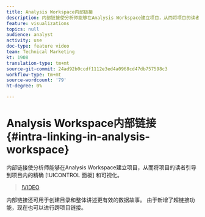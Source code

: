 ```yaml
---
title: Analysis Workspace内部链接
description: 内部链接使分析师能够在Analysis Workspace建立项目，从而将项目的读者引导到项目内的精确面板和可视化。
feature: visualizations
topics: null
audience: analyst
activity: use
doc-type: feature video
team: Technical Marketing
kt: 1908
translation-type: tm+mt
source-git-commit: 24ad92b0ccdf1112e3ed4a0968cd47db757598c3
workflow-type: tm+mt
source-wordcount: '79'
ht-degree: 0%

---
```



# Analysis Workspace内部链接 {#intra-linking-in-analysis-workspace}

内部链接使分析师能够在Analysis Workspace建立项目，从而将项目的读者引导到项目内的精确 [!UICONTROL 面板] 和可视化。

>[!VIDEO](https://video.tv.adobe.com/v/23724/?quality=12)

内部链接还可用于创建目录和整体讲述更有效的数据故事。 由于新增了超链接功能，现在也可以进行跨项目链接。
